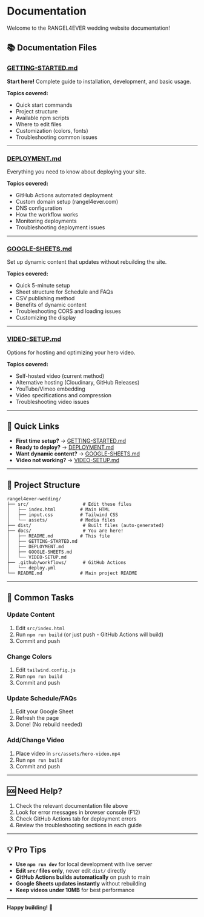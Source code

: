 # Documentation

Welcome to the RANGEL4EVER wedding website documentation!

## 📚 Documentation Files

### [GETTING-STARTED.md](GETTING-STARTED.md)
**Start here!** Complete guide to installation, development, and basic usage.

**Topics covered:**
- Quick start commands
- Project structure
- Available npm scripts
- Where to edit files
- Customization (colors, fonts)
- Troubleshooting common issues

---

### [DEPLOYMENT.md](DEPLOYMENT.md)
Everything you need to know about deploying your site.

**Topics covered:**
- GitHub Actions automated deployment
- Custom domain setup (rangel4ever.com)
- DNS configuration
- How the workflow works
- Monitoring deployments
- Troubleshooting deployment issues

---

### [GOOGLE-SHEETS.md](GOOGLE-SHEETS.md)
Set up dynamic content that updates without rebuilding the site.

**Topics covered:**
- Quick 5-minute setup
- Sheet structure for Schedule and FAQs
- CSV publishing method
- Benefits of dynamic content
- Troubleshooting CORS and loading issues
- Customizing the display

---

### [VIDEO-SETUP.md](VIDEO-SETUP.md)
Options for hosting and optimizing your hero video.

**Topics covered:**
- Self-hosted video (current method)
- Alternative hosting (Cloudinary, GitHub Releases)
- YouTube/Vimeo embedding
- Video specifications and compression
- Troubleshooting video issues

---

## 🚀 Quick Links

- **First time setup?** → [GETTING-STARTED.md](GETTING-STARTED.md)
- **Ready to deploy?** → [DEPLOYMENT.md](DEPLOYMENT.md)
- **Want dynamic content?** → [GOOGLE-SHEETS.md](GOOGLE-SHEETS.md)
- **Video not working?** → [VIDEO-SETUP.md](VIDEO-SETUP.md)

---

## 📁 Project Structure

```
rangel4ever-wedding/
├── src/                    # Edit these files
│   ├── index.html         # Main HTML
│   ├── input.css          # Tailwind CSS
│   └── assets/            # Media files
├── dist/                   # Built files (auto-generated)
├── docs/                   # You are here!
│   ├── README.md          # This file
│   ├── GETTING-STARTED.md
│   ├── DEPLOYMENT.md
│   ├── GOOGLE-SHEETS.md
│   └── VIDEO-SETUP.md
├── .github/workflows/      # GitHub Actions
│   └── deploy.yml
└── README.md              # Main project README
```

---

## 🎯 Common Tasks

### Update Content
1. Edit `src/index.html`
2. Run `npm run build` (or just push - GitHub Actions will build)
3. Commit and push

### Change Colors
1. Edit `tailwind.config.js`
2. Run `npm run build`
3. Commit and push

### Update Schedule/FAQs
1. Edit your Google Sheet
2. Refresh the page
3. Done! (No rebuild needed)

### Add/Change Video
1. Place video in `src/assets/hero-video.mp4`
2. Run `npm run build`
3. Commit and push

---

## 🆘 Need Help?

1. Check the relevant documentation file above
2. Look for error messages in browser console (F12)
3. Check GitHub Actions tab for deployment errors
4. Review the troubleshooting sections in each guide

---

## 💡 Pro Tips

- **Use `npm run dev`** for local development with live server
- **Edit `src/` files only**, never edit `dist/` directly
- **GitHub Actions builds automatically** on push to main
- **Google Sheets updates instantly** without rebuilding
- **Keep videos under 10MB** for best performance

---

**Happy building!** 🎉
